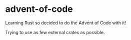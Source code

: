 # advent-of-code

Learning Rust so decided to do the Advent of Code with it!

Trying to use as few external crates as possible.
